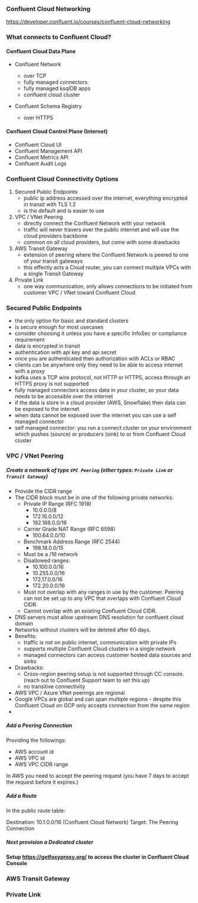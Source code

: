 
### Confluent Cloud Networking

https://developer.confluent.io/courses/confluent-cloud-networking

### What connects to Confluent Cloud?

#### Confluent Cloud Data Plane
 
- Confluent Network
  - over TCP 
  - fully managed connectors
  - fully managed ksqlDB apps
  - confluent cloud cluster

- Confluent Schema Registry
  - over HTTPS

#### Confluent Cloud Control Plane (Internet)

- Confluent Cloud UI
- Confluent Management API
- Confluent Metrics API
- Confluent Audit Logs

### Confluent Cloud Connectivity Options

1. Secured Public Endpoints
   - public ip address accessed over the internet, everything encrypted in transit with TLS 1.2
   - is the default and is easier to use
2. VPC / VNet Peering
   - directly connect the Confluent Network with your network
   - traffic will never travers over the public internet and will use the cloud providers backbone
   - common on all cloud providers, but come with some drawbacks
3. AWS Transit Gateway
   - extension of peering where the Confluent Network is peered to one of your transit gateways
   - this effectly acts a Cloud router, you can connect multiple VPCs with a single Transit Gateway
4. Private Link
   - one way communication, only allows connections to be initiated from customer VPC / VNet toward Confluent Cloud

### Secured Public Endpoints

- the only option for basic and standard clusters
- is secure enough for most usecases
- consider choosing it unless you have a specific InfoSec or compliance requirement
- data is encrypted in transit
- authentication with api key and api secret 
- once you are authenticated then authorization with ACLs or RBAC
- clients can be anywhere only they need to be able to access internet with a proxy
- kafka uses a TCP wire protocol, not HTTP or HTTPS, access through an HTTPS proxy is not supported
- fully managed connectors access data in your cluster, so your data needs to be accessible over the internet
- if the data is store in a cloud provider (AWS, Snowflake) then data can be exposed to the internet
- when data cannot be exposed over the internet you can use a self managed connector
- self managed connector: you run a connect cluster on your environment which pushes (source) or producers (sink) to or from Confluent Cloud cluster 

### VPC / VNet Peering

##### Create a network of type `VPC Peering` (other types: `Private Link` or `Transit Gateway`)
  - Provide the CIDR range
  - The CIDR block must be in one of the following private networks:
    - Private IP Range (RFC 1918)
      - 10.0.0.0/8
      - 172.16.0.0/12 
      - 192.168.0.0/16 
    - Carrier Grade NAT Range (RFC 6598)
      - 100.64.0.0/10
    - Benchmark Address Range (RFC 2544)
      - 198.18.0.0/15
    - Must be a /16 network
    - Disallowed ranges:
      - 10.100.0.0/16
      - 10.255.0.0/16
      - 172.17.0.0/16
      - 172.20.0.0/16
    - Must not overlap with any ranges in use by the customer. Peering can not be set up to any VPC that overlaps with Confluent Cloud CIDR.
    - Cannot overlap with an existing Confluent Cloud CIDR.
- DNS servers must allow upstream DNS resolution for confluent cloud domain
- Networks without clusters will be deleted after 60 days.
- Benefits: 
  - traffic is not on public internet, communication with private IPs
  - supports multiple Confluent Cloud clusters in a single network
  - managed connectors can access customer hosted data sources and sinks
- Drawbacks:
  - Cross-region peering setup is not supported through CC console. (reach out to Confluent Support team to set this up)
  - no transitive connectivity
- AWS VPC / Azure VNet peerings are regional
- Google VPCs are global and can span multiple regions - despite this Confluent Cloud on GCP only accepts connection from the same region
- 

##### Add a Peering Connection

Providing the followings:
- AWS account id
- AWS VPC id
- AWS VPC CIDR range

In AWS you need to accept the peering request (you have 7 days to accept the request before it expires.)

##### Add a Route

In the public route table:

Destination: 10.1.0.0/16 (Confluent Cloud Network)
Target: The Peering Connection

##### Next provision a Dedicated cluster 

#### Setup https://getfoxyproxy.org/ to access the cluster in Confluent Cloud Console 



### AWS Transit Gateway

### Private Link